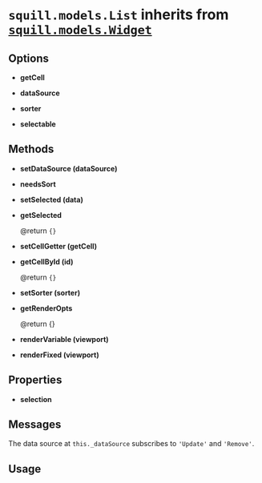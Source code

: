 # `squill.models.List` inherits from [`squill.models.Widget`](./widget.md)

## Options

* __getCell__

* __dataSource__

* __sorter__

* __selectable__


## Methods

* __setDataSource (dataSource)__

* __needsSort__

* __setSelected (data)__

* __getSelected__

	@return `{}`

* __setCellGetter (getCell)__

* __getCellById (id)__

	@return `{}`

* __setSorter (sorter)__

* __getRenderOpts__

	@return {}

* __renderVariable (viewport)__

* __renderFixed (viewport)__


## Properties

* __selection__


## Messages

The data source at `this._dataSource` subscribes to
`'Update'` and `'Remove'`.

## Usage
